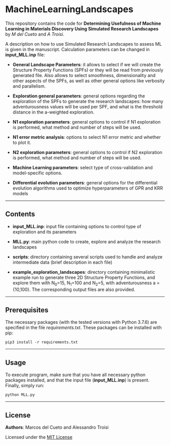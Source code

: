 # MachineLearningLandscapes
This repository contains the code for **Determining Usefulness of Machine Learning in Materials Discovery Using Simulated Research Landscapes** by _M del Cueto_ and _A Troisi_.

A description on how to use Simulated Research Landscapes to assess ML is given in the manuscript. Calculation parameters can be changed in **input_MLL.inp** file:

- **General Landscape Parameters**: it allows to select if we will create the Structure Property Functions (SPFs) or they will be read from previously generated file. Also allows to select smoothness, dimensionality and other aspects of the SPFs, as well as other general options like verbosity and parallelism.

- **Exploration general parameters**: general options regarding the exploration of the SPFs to generate the research landscapes: how many adventurousness values will be used per SPF, and what is the threshold distance in the a-weighted exploration.

- **N1 exploration parameters**: general options to control if N1 exploration is performed, what method and number of steps will be used.

- **N1 error metric analysis**: options to select N1 error metric and whether to plot it.

- **N2 exploration parameters**: general options to control if N2 exploration is performed, what method and number of steps will be used.

- **Machine Learning parameters**: select type of cross-validation and model-specific options.

- **Differential evolution parameters**: general options for the differential evolution algorithms used to optimize hyperparameters of GPR and KRR models

---

## Contents
- **input_MLL.inp**: input file containing options to control type of exploration and its parameters

- **MLL.py**: main python code to create, explore and analyze the research landscapes

- **scripts**: directory containing several scripts used to handle and analyze intermediate data (brief description in each file)

- **example_exploration_landscapes**: directory containing minimalistic example run to generate three 2D Structure Property Functions, and explore them with N<sub>0</sub>=15, N<sub>1</sub>=100 and N<sub>2</sub>=5, with adventurousness a = {10,100}. The corresponding output files are also provided.

---

## Prerequisites

The necessary packages (with the tested versions with Python 3.7.6) are specified in the file _requirements.txt_. These packages can be installed with pip:

```
pip3 install -r requirements.txt
```
---

## Usage

To execute program, make sure that you have all necessary python packages installed, and that the input file (**input_MLL.inp**) is present. Finally, simply run:

```
python MLL.py
```

---

## License
**Authors**: Marcos del Cueto and Alessandro Troisi

Licensed under the [MIT License](LICENSE.md) 

